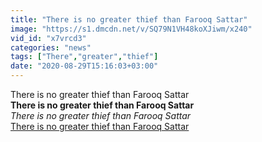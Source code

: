 ```yaml
---
title: "There is no greater thief than Farooq Sattar"
image: "https://s1.dmcdn.net/v/SQ79N1VH48koXJiwm/x240"
vid_id: "x7vrcd3"
categories: "news"
tags: ["There","greater","thief"]
date: "2020-08-29T15:16:03+03:00"
---
```

There is no greater thief than Farooq Sattar<br><b>There is no greater thief than Farooq Sattar</b><br> <i>There is no greater thief than Farooq Sattar</i><br> <u>There is no greater thief than Farooq Sattar</u>
